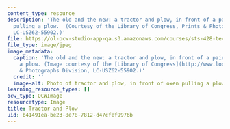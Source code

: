 ```yaml
---
content_type: resource
description: 'The old and the new: a tractor and plow, in front of a pair of oxen
  pulling a plow.  (Courtesy of the Library of Congress, Prints & Photographs Division,
  LC-USZ62-55902.)'
file: https://ol-ocw-studio-app-qa.s3.amazonaws.com/courses/sts-428-technology-and-change-in-rural-america-fall-2004/b41491eabe238e787812d47cfef9976b_sts-428f04.jpg
file_type: image/jpeg
image_metadata:
  caption: 'The old and the new: a tractor and plow, in front of a pair of oxen pulling
    a plow. (Image courtesy of the [Library of Congress](http://www.loc.gov/), Prints
    & Photographs Division, LC-USZ62-55902.)'
  credit: ''
  image-alt: Photo of tractor and plow, in front of oxen pulling a plow.
learning_resource_types: []
ocw_type: OCWImage
resourcetype: Image
title: Tractor and Plow
uid: b41491ea-be23-8e78-7812-d47cfef9976b
---
```

